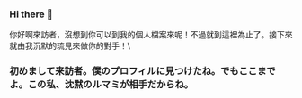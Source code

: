 ### Hi there 👋
你好啊來訪者，沒想到你可以到我的個人檔案來呢！不過就到這裡為止了。接下來就由我沉默的琉見來做你的對手！\
### 初めまして来訪者。僕のプロフィルに見つけたね。でもここまでよ。この私、沈黙のルマミが相手だからね。